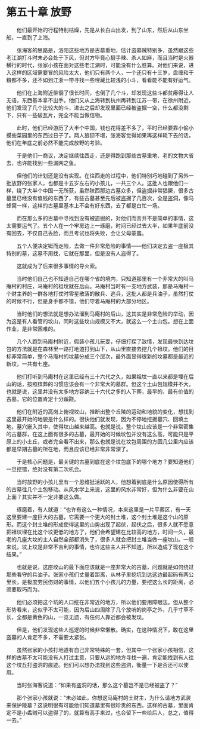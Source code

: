 # 第五十章 放野


　　他们最开始的行程特别枯燥，先是从长白山出发，到了山东，然后从山东坐船，一直到了上海。

　　张海客的思路是，洛阳这些地方是古墓重地，估计盗墓贼特别多，虽然跟这些老江湖打斗时未必会处于下风，但对方毕竟心狠手辣、杀人如麻，而且当时是火器横行的时代，张家小孩在面对这些老江湖时，可能没有什么胜算。对他们来说，进入这样的区域需要冒的风险太大，他们只有两个人，一个还只有十三岁，盘缠和干粮都不多，还不如到江浙一带寻找一些埋藏比较浅的小斗，看看能不能有好运气。

　　他们在上海附近徘徊了很长时间，也倒了几个斗，却发现这些斗都贫瘠得让人无语，东西基本拿不出手。他们又从上海转到杭州再转到江苏一带，在徐州附近，他们发现了几个比较大的斗，进去之后却发现里面已经被盗掘一空，什么都没剩下，只有一些破瓦片，完全不能当做信物。

　　此时，他们已经游历了大半个中国，钱也花得差不多了，平时已经要靠小偷小摸些菜园里的东西过日子了。两人狼狈不堪，张海客觉得如果再这样耗下去的话，他们在年底之前必然不能完成放野的考验。

　　于是他们一商议，决定继续往西走，还是得跑到那些古墓重地、老的文物大省去，也许能找到一些漏网之鱼。

　　但他们的计划还是没有实现。在往西走的过程中，他们特别巧地碰到了另外一批放野的张家人，也都是十五岁左右的小孩儿，一共三个人。这批人也跟他们一样，绕了大半个中国一无所获，虽然陕西那边古墓众多，但盗掘非常猖獗，很多古墓里已经没有值钱的东西了，有些古墓甚至先后被盗掘了几百次，全是盗洞，像马蜂窝一样，这样的古墓里基本上不会有好东西，去了都是白忙一场。

　　而在那么多的古墓中寻找到没有被盗掘的，对他们而言并不是简单的事情，这太需要运气了。五个人在一个牢房边上一琢磨，时间已经过去大半，如果年底前没有回去，不仅自己丢脸，而且考试也将失败，会让父母蒙羞。

　　五个人便决定铤而走险，去做一件非常危险的事情——他们决定去盗一座极其特别的墓，这墓不用找，它就在那里，但是没有人盗得了。

　　这就成为了后来很多事情的导火索。

　　当时他们自己也不知道自己在哪个省的境内，只知道那里有一个非常大的叫马庵村的村庄，马庵村的祖坟就在后山。马庵村当时有一支地方武装，那是马庵村一个财主养的一群各地打仗时零星散落的散兵、逃兵，这批人都是兵油子，虽然打仗的时候不行，但是身手都不错，他们守着马庵村的大部分地区。

　　当时他们的想法就是想办法溜到马庵村的后山，这其实是非常危险的举动，因为这是有人看管的坟山，同时这些坟山规模又不大，就这么一个土山包。想在上面作业，是非常困难的。

　　几个人跑到马庵村附近，假装小孩儿玩耍，仔细打探了敌情，发现最快到达坟包的方法就是在森林里一路打地道打到山下，从山里直接去挖几个祖坟。他们的目标非常简单，整个马庵村的坟墓分成三个层次，最外面显得很新的坟墓都是最近的新坟，一共有七座。

　　他们打听到马庵村在这里已经有三十六代之久，如果祖坟一直以来都是埋在后山的话，按照殡葬的习惯应该会有一个非常大的墓群。但这个土山包规模并不大，也就是说，这里并没有太多地方容纳三十六代之多的人下葬，最早的、最有价值的古墓，它的位置肯定十分蹊跷。

　　他们在附近的高岗上俯视坟山，推断出整个丘陵的运动和地貌的变化，想找到这里最开始的地貌是什么样的。很快他们就发现，因为不停地挖掘墓穴、回填土地，墓穴嵌入其中，使得坟山越来越高。也就是说，整个坟山应该是一个非常密集的古墓群，在这上面有很多的古墓，最开始的时候坟包并没有这么高，可能只是平原上的小土丘，或者完全看不出来，那么也就是说在坟包周围的方圆几公里内应该都是早期古墓的所在地，而且应该已经非常非常深了。

　　于是核心问题是，最关键的古墓到底在这个坟包底下的哪个地方？要知道他们一旦挖错，绝对没有第二次机会。

　　当时放野的小孩儿里有一个思维挺活跃的人，他想着到底是什么原因使得所有的古墓往几个土包移动。从风水学上来说，这里的风水非常好，但为什么非要在山上面？其实并不一定非要这么做。

　　琢磨着，有人就道：“也许有这么一种情况，本来这里是一片平葬区，有一天这里要建一座巨大的古墓，它需要一个更大的封土堆，这个封土堆是这个山的原形。而这个封土堆的形成使得这里的山势出现了起伏，起伏之后，很多人就不愿意把祖坟埋在比这个坟更低的地方了，他们会希望建在比较高的地方，时间一久，最老的几座大坟的主人自然全部都消失了，很多人就会把封土堆当做一座坟山。一般来说，坟上坟是非常不吉利的事情，也许这些主人并不知道，所以造成了现在这个结果。”

　　也就是说，这座坟山的最下面应该就是一座非常大的古墓，问题就是如何绕过那些看守的兵油子。张家小孩们丈量着距离，从林子里挖坑到达这边最起码有两公里长，是极度劳民伤财的事情，以他们五个小孩儿的力量，要挖这么长的距离，必须要取巧而为。

　　他们必须把这个坑的人口挖在非常近的地方，所以他们要用障眼法。但从整个形势看来，这似乎不太可能，因为后山四周除了几个放哨的岗亭之外，几乎寸草不长，全都是黄色的山，一览无遗，有任何人靠近都会被发现。

　　但是，他们发现这些人巡逻的时候非常懒散。确实，在这种情况下，敢在这里盗墓的人肯定不多，不需要太紧张。

　　虽然张家的小孩打地道有自己非常特殊的一套，但其中一个张家小孩相信，这样的古墓不太可能没有人打过主意，只要从远的地方寻找一遍，肯定能找到有人往这个坟丘打盗洞的痕迹。他们可以想办法找到这些盗洞，衡量一下是否还可以使用。

　　当时张海客说道：“如果有盗洞的话，那么这个墓岂不是已经被盗了？”

　　那个张家小孩就说：“未必如此，你想这马庵村的土财主，为什么请地方武装来保护陵墓？这说明很有可能他们知道墓里有很珍贵的东西。这样的古墓，里面肯定不是小蟊贼可以盗得了的，就算有高手来过，也会留下一些给后人，总之，值得一去。”

